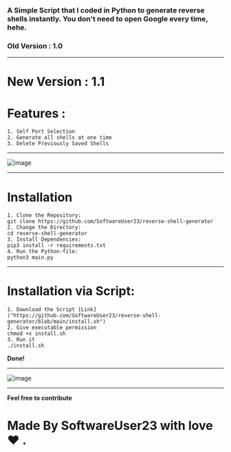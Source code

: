 ### A Simple Script that I coded in Python to generate reverse shells instantly. You don't need to open Google every time, hehe.

### Old Version : 1.0
---

# New Version : 1.1

# Features :

```
1. Self Port Selection
2. Generate all shells at one time
3. Delete Previously Saved Shells
```

---

![image](https://user-images.githubusercontent.com/69643038/114229963-2a5fd600-9996-11eb-9456-10fa17eb907e.png)

---

# Installation

```
1. Clone the Repository:
git clone https://github.com/SoftwareUser23/reverse-shell-generator
2. Change the Directory:
cd reverse-shell-generator
3. Install Dependencies:
pip3 install -r requirements.txt
4. Run the Python-file:
python3 main.py 
```
---
# Installation via Script:
```
1. Download the Script [Link]("https://github.com/SoftwareUser23/reverse-shell-generator/blob/main/install.sh") 
2. Give executable permission  
chmod +x install.sh
3. Run it
./install.sh
```
**Done!**

---

![image](https://user-images.githubusercontent.com/69643038/114230059-4bc0c200-9996-11eb-9e15-a5641f98d6f8.png)

---

**Feel free to contribute**

# Made By SoftwareUser23 with love :heart: .
